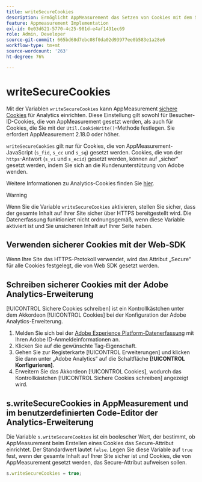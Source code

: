 ```yaml
---
title: writeSecureCookies
description: Ermöglicht AppMeasurement das Setzen von Cookies mit dem Secure-Attribut.
feature: Appmeasurement Implementation
exl-id: 0e03d621-5770-4c25-981d-e4af1431ec69
role: Admin, Developer
source-git-commit: 665bd68d7ebc08f0da02d93977ee0b583e1a28e6
workflow-type: tm+mt
source-wordcount: '263'
ht-degree: 76%

---
```


# writeSecureCookies

Mit der Variablen `writeSecureCookies` kann AppMeasurement [sichere Cookies](https://en.wikipedia.org/wiki/Secure_cookie) für Analytics einrichten. Diese Einstellung gilt sowohl für Besucher-ID-Cookies, die von AppMeasurement gesetzt werden, als auch für Cookies, die Sie mit der `Util.CookieWrite()`-Methode festlegen. Sie erfordert AppMeasurement 2.18.0 oder höher.

`writeSecureCookies` gilt nur für Cookies, die von AppMeasurement-JavaScript (`s_fid`, `s_cc` und `s_sq`) gesetzt werden. Cookies, die von der `https`-Antwort (`s_vi` und `s_ecid`) gesetzt werden, können auf „sicher“ gesetzt werden, indem Sie sich an die Kundenunterstützung von Adobe wenden.

Weitere Informationen zu Analytics-Cookies finden Sie [hier](https://experienceleague.adobe.com/docs/core-services/interface/administration/ec-cookies/cookies-analytics.html?lang=de).

>[!WARNING]
>
>Wenn Sie die Variable `writeSecureCookies` aktivieren, stellen Sie sicher, dass der gesamte Inhalt auf Ihrer Site sicher über HTTPS bereitgestellt wird. Die Datenerfassung funktioniert nicht ordnungsgemäß, wenn diese Variable aktiviert ist und Sie unsicheren Inhalt auf Ihrer Seite haben.

## Verwenden sicherer Cookies mit der Web-SDK

Wenn Ihre Site das HTTPS-Protokoll verwendet, wird das Attribut „Secure“ für alle Cookies festgelegt, die von Web SDK gesetzt werden.

## Schreiben sicherer Cookies mit der Adobe Analytics-Erweiterung

[!UICONTROL Sichere Cookies schreiben] ist ein Kontrollkästchen unter dem Akkordeon [!UICONTROL Cookies] bei der Konfiguration der Adobe Analytics-Erweiterung.

1. Melden Sie sich bei der [Adobe Experience Platform-Datenerfassung](https://experience.adobe.com/data-collection) mit Ihren Adobe ID-Anmeldeinformationen an.
2. Klicken Sie auf die gewünschte Tag-Eigenschaft.
3. Gehen Sie zur Registerkarte [!UICONTROL Erweiterungen] und klicken Sie dann unter „Adobe Analytics“ auf die Schaltfläche **[!UICONTROL Konfigurieren]**.
4. Erweitern Sie das Akkordeon [!UICONTROL Cookies], wodurch das Kontrollkästchen [!UICONTROL Sichere Cookies schreiben] angezeigt wird.

## s.writeSecureCookies in AppMeasurement und im benutzerdefinierten Code-Editor der Analytics-Erweiterung

Die Variable `s.writeSecureCookies` ist ein boolescher Wert, der bestimmt, ob AppMeasurement beim Erstellen eines Cookies das Secure-Attribut einrichtet. Der Standardwert lautet `false`. Legen Sie diese Variable auf `true` fest, wenn der gesamte Inhalt auf Ihrer Site sicher ist und Cookies, die von AppMeasurement gesetzt werden, das Secure-Attribut aufweisen sollen.

```js
s.writeSecureCookies = true;
```
